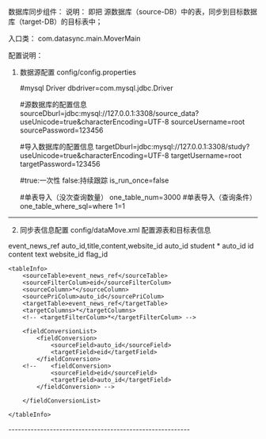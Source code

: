 
数据库同步组件：
说明：
即把 源数据库（source-DB）中的表，同步到目标数据库（target-DB）的目标表中；

入口类：
com.datasync.main.MoverMain

配置说明：
1. 数据源配置 config/config.properties
	
	#mysql  Driver
	dbdriver=com.mysql.jdbc.Driver
	
	#源数据库的配置信息
	sourceDburl=jdbc:mysql://127.0.0.1:3308/source_data?useUnicode=true&characterEncoding=UTF-8
	sourceUsername=root
	sourcePassword=123456
	
	#导入数据库的配置信息
	targetDburl=jdbc:mysql://127.0.0.1:3308/study?useUnicode=true&characterEncoding=UTF-8
	targetUsername=root
	targetPassword=123456
	
	#true:一次性 false:持续跟踪
	is_run_once=false
	
	#单表导入（没次查询数量）
	one_table_num=3000
	#单表导入（查询条件）
	one_table_where_sql=where 1=1 

------------------------------------------------------
2. 同步表信息配置 config/dataMove.xml  配置源表和目标表信息
	
<tableConfig>
<tableList>
	<tableInfo>
		<sourceTable>event_news_ref</sourceTable>
		<sourceColumn>auto_id,title,content,website_id</sourceColumn>
		<sourcePriColum>auto_id</sourcePriColum>
		<targetTable>student</targetTable>
		<targetColumns>*</targetColumns>
		<!-- 字段映射关系 -->
		<fieldConversionList>
			<fieldConversion>
				<sourceField>auto_id</sourceField>
				<targetField>id</targetField>
			</fieldConversion>
			<fieldConversion>
				<sourceField>content</sourceField>
				<targetField>text</targetField>
			</fieldConversion> 
			<fieldConversion>
				<sourceField>website_id</sourceField>
				<targetField>flag_id</targetField>
			</fieldConversion> 
		</fieldConversionList>
	</tableInfo> 
	
	<tableInfo>
		<sourceTable>event_news_ref</sourceTable>
		<sourceFilterColum>eid</sourceFilterColum>
		<sourceColumn>*</sourceColumn>
		<sourcePriColum>auto_id</sourcePriColum>
		<targetTable>event_news_ref</targetTable>
		<targetColumns>*</targetColumns>
		<!-- <targetFilterColum>*</targetFilterColum> -->
		
		<fieldConversionList>
			<fieldConversion>
				<sourceField>auto_id</sourceField>
				<targetField>eid</targetField>
			</fieldConversion>
		<!-- 	<fieldConversion>
				<sourceField>eid</sourceField>
				<targetField>auto_id</targetField>
			</fieldConversion> -->
		
		</fieldConversionList>
		
	</tableInfo>
	
</tableList>
</tableConfig>
---------------------------------------------------------
	

	
